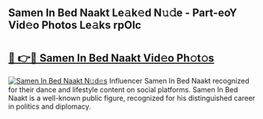 ## Samen In Bed Naakt Le𝚊k𝚎d N𝚞𝚍e - Part-eoY Vid𝚎o Photos Le𝚊ks rpOIc

# <h2><a href="http://fb9o4l.evod.top/?m=Samen+In+Bed+Naakt">🔗 👉🔴 Samen In Bed Naakt Vid𝚎o Ph𝚘t𝚘s</a></h2>

[![Samen In Bed Naakt N𝚞d𝚎s](https://i.imgur.com/8V9OHl7.gif)](http://fb9o4l.evod.top/?m=Samen+In+Bed+Naakt)
Influencer Samen In Bed Naakt recognized for their dance and lifestyle content on social platforms. Samen In Bed Naakt is a well-known public figure, recognized for his distinguished career in politics and diplomacy. 
